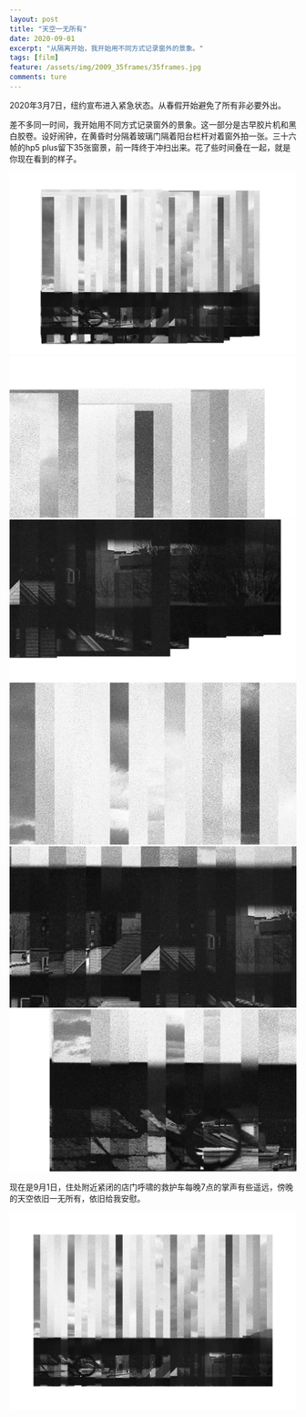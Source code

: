```yaml
---
layout: post
title: "天空一无所有"
date: 2020-09-01
excerpt: "从隔离开始，我开始用不同方式记录窗外的景象。"
tags: [film]
feature: /assets/img/2009_35frames/35frames.jpg
comments: ture
---
```



2020年3月7日，纽约宣布进入紧急状态。从春假开始避免了所有非必要外出。

差不多同一时间，我开始用不同方式记录窗外的景象。这一部分是古早胶片机和黑白胶卷。设好闹钟，在黄昏时分隔着玻璃门隔着阳台栏杆对着窗外拍一张。三十六帧的hp5 plus留下35张窗景，前一阵终于冲扫出来。花了些时间叠在一起，就是你现在看到的样子。

![](/assets/img/2009_35frames/35frames_raw_small.jpg)
![](/assets/img/2009_35frames/35-1.jpg)
![](/assets/img/2009_35frames/35-2.jpg)
![](/assets/img/2009_35frames/35-3.jpg)
![](/assets/img/2009_35frames/35-4.jpg)
![](/assets/img/2009_35frames/35-5.jpg)

现在是9月1日，住处附近紧闭的店门呼啸的救护车每晚7点的掌声有些遥远，傍晚的天空依旧一无所有，依旧给我安慰。

![](/assets/img/2009_35frames/35frames.jpg)